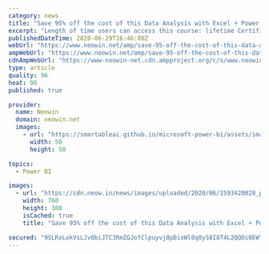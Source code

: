 ```yaml
---
category: news
title: "Save 95% off the cost of this Data Analysis with Excel + Power BI Bundle"
excerpt: "Length of time users can access this course: lifetime Certification of completion included Updates included Redemption deadline: redeem your code within 30 days of purchase See all Online Courses ..."
publishedDateTime: 2020-06-29T16:46:00Z
webUrl: "https://www.neowin.net/amp/save-95-off-the-cost-of-this-data-analysis-with-excel--power-bi-bundle"
ampWebUrl: "https://www.neowin.net/amp/save-95-off-the-cost-of-this-data-analysis-with-excel--power-bi-bundle"
cdnAmpWebUrl: "https://www-neowin-net.cdn.ampproject.org/c/s/www.neowin.net/amp/save-95-off-the-cost-of-this-data-analysis-with-excel--power-bi-bundle"
type: article
quality: 96
heat: 96
published: true

provider:
  name: Neowin
  domain: neowin.net
  images:
    - url: "https://smartableai.github.io/microsoft-power-bi/assets/images/organizations/neowin.net-50x50.jpg"
      width: 50
      height: 50

topics:
  - Power BI

images:
  - url: "https://cdn.neow.in/news/images/uploaded/2020/06/1593420028_product_40096_product_shot_wide_story.jpg"
    width: 760
    height: 380
    isCached: true
    title: "Save 95% off the cost of this Data Analysis with Excel + Power BI Bundle"

secured: "9SLRxLokVsLJvObiJTC3RmZGJofClpuyvj0pDixWl0q0yS8I8T4L2QQOi0EWT5p1xg8tiPDq9eNIb0ZoU+fs7MQi2aGzJ7zdS9GxxAcZDjn7UDX1LJi4Jh54WuIkwVcjiTYOyAIezqk5uAPvpI2RLC3xUBiBS7SOnicdjhrSOv36SnqpgS864R7E/sOlxwZdV8pKIhbxpkSdSdj1seiqSIh3hiSPG6VSIE237R1W3k6qehYBbr2a4+zKprS9hL8LxVCj1dwFiEqWtezFpSuyuccjOsy/GIdtVvXAtEKBhzYTvtoadmTtL58WqE/dxWa9/GEAX1Y8HQWGBt55IfRv6Q==;saZITu7+H/cQKy/O2sD/jQ=="
---
```


